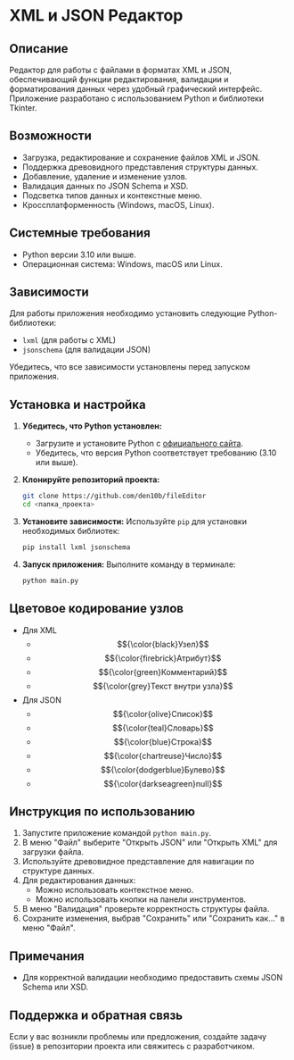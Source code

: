 # XML и JSON Редактор

## Описание
Редактор для работы с файлами в форматах XML и JSON, обеспечивающий функции редактирования, валидации и форматирования данных через удобный графический интерфейс. Приложение разработано с использованием Python и библиотеки Tkinter.

## Возможности
- Загрузка, редактирование и сохранение файлов XML и JSON.
- Поддержка древовидного представления структуры данных.
- Добавление, удаление и изменение узлов.
- Валидация данных по JSON Schema и XSD.
- Подсветка типов данных и контекстные меню.
- Кроссплатформенность (Windows, macOS, Linux).

## Системные требования
- Python версии 3.10 или выше.
- Операционная система: Windows, macOS или Linux.

## Зависимости
Для работы приложения необходимо установить следующие Python-библиотеки:

- `lxml` (для работы с XML)
- `jsonschema` (для валидации JSON)

Убедитесь, что все зависимости установлены перед запуском приложения.

## Установка и настройка

1. **Убедитесь, что Python установлен:**
   - Загрузите и установите Python с [официального сайта](https://www.python.org/downloads/).
   - Убедитесь, что версия Python соответствует требованию (3.10 или выше).

2. **Клонируйте репозиторий проекта:**
   ```bash
   git clone https://github.com/den10b/fileEditor
   cd <папка_проекта>
   ```

3. **Установите зависимости:**
   Используйте `pip` для установки необходимых библиотек:
   ```bash
   pip install lxml jsonschema
   ```

4. **Запуск приложения:**
   Выполните команду в терминале:
   ```bash
   python main.py
   ```
   
## Цветовое кодирование узлов
   - Для XML
     - $${\color{black}Узел}$$
     - $${\color{firebrick}Атрибут}$$
     - $${\color{green}Комментарий}$$
     - $${\color{grey}Текст  внутри  узла}$$
   - Для JSON
     - $${\color{olive}Список}$$
     - $${\color{teal}Словарь}$$
     - $${\color{blue}Строка}$$
     - $${\color{chartreuse}Число}$$
     - $${\color{dodgerblue}Булево}$$
     - $${\color{darkseagreen}null}$$


## Инструкция по использованию

1. Запустите приложение командой `python main.py`.
2. В меню "Файл" выберите "Открыть JSON" или "Открыть XML" для загрузки файла.
3. Используйте древовидное представление для навигации по структуре данных.
4. Для редактирования данных:
   - Можно использовать контекстное меню.
   - Можно использовать кнопки на панели инструментов.
5. В меню "Валидация" проверьте корректность структуры файла.
6. Сохраните изменения, выбрав "Сохранить" или "Сохранить как..." в меню "Файл".

## Примечания

- Для корректной валидации необходимо предоставить схемы JSON Schema или XSD.

## Поддержка и обратная связь
Если у вас возникли проблемы или предложения, создайте задачу (issue) в репозитории проекта или свяжитесь с разработчиком.
